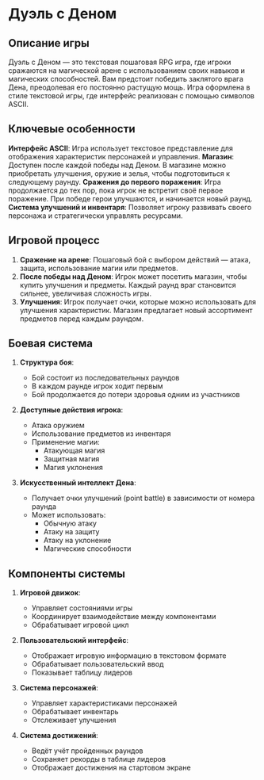# Дуэль с Деном

## Описание игры

Дуэль с Деном — это текстовая пошаговая RPG игра, где игроки сражаются на магической арене с использованием своих навыков и магических способностей. Вам предстоит победить заклятого врага Дена, преодолевая его постоянно растущую мощь. Игра оформлена в стиле текстовой игры, где интерфейс реализован с помощью символов ASCII.

## Ключевые особенности

**Интерфейс ASCII**: Игра использует текстовое представление для отображения характеристик персонажей и управления.
**Магазин**: Доступен после каждой победы над Деном. В магазине можно приобретать улучшения, оружие и зелья, чтобы подготовиться к следующему раунду.
**Сражения до первого поражения**: Игра продолжается до тех пор, пока игрок не встретит своё первое поражение. При победе герои улучшаются, и начинается новый раунд.
**Система улучшений и инвентаря**: Позволяет игроку развивать своего персонажа и стратегически управлять ресурсами.

## Игровой процесс

1. **Сражение на арене**: 
Пошаговый бой с выбором действий — атака, защита, использование магии или предметов.
2. **После победы над Деном**:
Игрок может посетить магазин, чтобы купить улучшения и предметы.
Каждый раунд враг становится сильнее, увеличивая сложность игры.
3. **Улучшения**:
Игрок получает очки, которые можно использовать для улучшения характеристик.
Магазин предлагает новый ассортимент предметов перед каждым раундом.

## Боевая система

1. **Структура боя**:
   - Бой состоит из последовательных раундов
   - В каждом раунде игрок ходит первым
   - Бой продолжается до потери здоровья одним из участников
   
2. **Доступные действия игрока**:
   - Атака оружием
   - Использование предметов из инвентаря
   - Применение магии:
     * Атакующая магия
     * Защитная магия
     * Магия уклонения

3. **Искусственный интеллект Дена**:
   - Получает очки улучшений (point battle) в зависимости от номера раунда
   - Может использовать:
     * Обычную атаку
     * Атаку на защиту
     * Атаку на уклонение
     * Магические способности

## Компоненты системы

1. **Игровой движок**:
   - Управляет состояниями игры
   - Координирует взаимодействие между компонентами
   - Обрабатывает игровой цикл

2. **Пользовательский интерфейс**:
   - Отображает игровую информацию в текстовом формате
   - Обрабатывает пользовательский ввод
   - Показывает таблицу лидеров

3. **Система персонажей**:
   - Управляет характеристиками персонажей
   - Обрабатывает инвентарь
   - Отслеживает улучшения

4. **Система достижений**:
   - Ведёт учёт пройденных раундов
   - Сохраняет рекорды в таблице лидеров
   - Отображает достижения на стартовом экране

